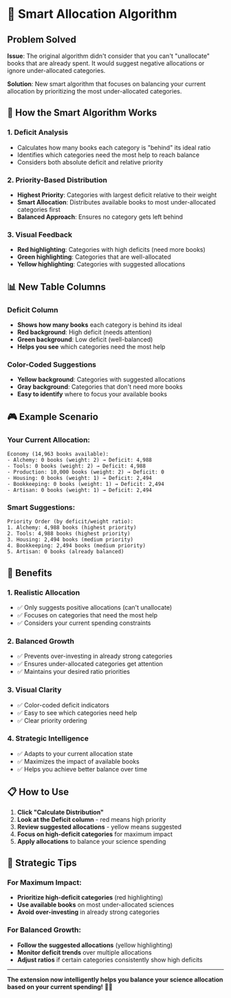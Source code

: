 # 🧠 Smart Allocation Algorithm

## Problem Solved

**Issue**: The original algorithm didn't consider that you can't "unallocate" books that are already spent. It would suggest negative allocations or ignore under-allocated categories.

**Solution**: New smart algorithm that focuses on balancing your current allocation by prioritizing the most under-allocated categories.

## 🎯 How the Smart Algorithm Works

### 1. **Deficit Analysis**
- Calculates how many books each category is "behind" its ideal ratio
- Identifies which categories need the most help to reach balance
- Considers both absolute deficit and relative priority

### 2. **Priority-Based Distribution**
- **Highest Priority**: Categories with largest deficit relative to their weight
- **Smart Allocation**: Distributes available books to most under-allocated categories first
- **Balanced Approach**: Ensures no category gets left behind

### 3. **Visual Feedback**
- **Red highlighting**: Categories with high deficits (need more books)
- **Green highlighting**: Categories that are well-allocated
- **Yellow highlighting**: Categories with suggested allocations

## 📊 New Table Columns

### Deficit Column
- **Shows how many books** each category is behind its ideal
- **Red background**: High deficit (needs attention)
- **Green background**: Low deficit (well-balanced)
- **Helps you see** which categories need the most help

### Color-Coded Suggestions
- **Yellow background**: Categories with suggested allocations
- **Gray background**: Categories that don't need more books
- **Easy to identify** where to focus your available books

## 🎮 Example Scenario

### Your Current Allocation:
```
Economy (14,963 books available):
- Alchemy: 0 books (weight: 2) → Deficit: 4,988
- Tools: 0 books (weight: 2) → Deficit: 4,988  
- Production: 10,000 books (weight: 2) → Deficit: 0
- Housing: 0 books (weight: 1) → Deficit: 2,494
- Bookkeeping: 0 books (weight: 1) → Deficit: 2,494
- Artisan: 0 books (weight: 1) → Deficit: 2,494
```

### Smart Suggestions:
```
Priority Order (by deficit/weight ratio):
1. Alchemy: 4,988 books (highest priority)
2. Tools: 4,988 books (highest priority)
3. Housing: 2,494 books (medium priority)
4. Bookkeeping: 2,494 books (medium priority)
5. Artisan: 0 books (already balanced)
```

## 🚀 Benefits

### 1. **Realistic Allocation**
- ✅ Only suggests positive allocations (can't unallocate)
- ✅ Focuses on categories that need the most help
- ✅ Considers your current spending constraints

### 2. **Balanced Growth**
- ✅ Prevents over-investing in already strong categories
- ✅ Ensures under-allocated categories get attention
- ✅ Maintains your desired ratio priorities

### 3. **Visual Clarity**
- ✅ Color-coded deficit indicators
- ✅ Easy to see which categories need help
- ✅ Clear priority ordering

### 4. **Strategic Intelligence**
- ✅ Adapts to your current allocation state
- ✅ Maximizes the impact of available books
- ✅ Helps you achieve better balance over time

## 📋 How to Use

1. **Click "Calculate Distribution"**
2. **Look at the Deficit column** - red means high priority
3. **Review suggested allocations** - yellow means suggested
4. **Focus on high-deficit categories** for maximum impact
5. **Apply allocations** to balance your science spending

## 🎯 Strategic Tips

### For Maximum Impact:
- **Prioritize high-deficit categories** (red highlighting)
- **Use available books** on most under-allocated sciences
- **Avoid over-investing** in already strong categories

### For Balanced Growth:
- **Follow the suggested allocations** (yellow highlighting)
- **Monitor deficit trends** over multiple allocations
- **Adjust ratios** if certain categories consistently show high deficits

---

**The extension now intelligently helps you balance your science allocation based on your current spending!** 🧠✨
